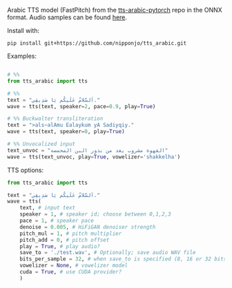 Arabic TTS model (FastPitch) from the [tts-arabic-pytorch](https://github.com/nipponjo/tts-arabic-pytorch) repo in the ONNX format.
Audio samples can be found [here](https://nipponjo.github.io/tts-arabic-speakers).

Install with:
```
pip install git+https://github.com/nipponjo/tts_arabic.git
```


Examples:
```python

# %%
from tts_arabic import tts

# %%
text = "اَلسَّلامُ عَلَيكُم يَا صَدِيقِي."
wave = tts(text, speaker=2, pace=0.9, play=True)

# %% Buckwalter transliteration
text = ">als~alAmu Ealaykum yA Sadiyqiy."
wave = tts(text, speaker=0, play=True)

# %% Unvocalized input
text_unvoc = "القهوة مشروب يعد من بذور البن المحمصة"
wave = tts(text_unvoc, play=True, vowelizer='shakkelha')

```

TTS options:
```python
from tts_arabic import tts

text = "اَلسَّلامُ عَلَيكُم يَا صَدِيقِي."
wave = tts(
    text, # input text
    speaker = 1, # speaker id; choose between 0,1,2,3
    pace = 1, # speaker pace
    denoise = 0.005, # HiFiGAN denoiser strength
    pitch_mul = 1, # pitch multiplier
    pitch_add = 0, # pitch offset
    play = True, # play audio?
    save_to = './test.wav', # Optionally; save audio WAV file
    bits_per_sample = 32, # when save_to is specified (8, 16 or 32 bits)
    vowelizer = None, # vowelizer model
    cuda = True, # use CUDA provider?
    )

```

